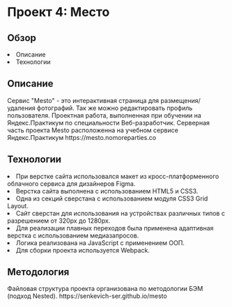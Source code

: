 <h1>Проект 4: Место</h1>

<h2>Обзор</h2>
<p>
  <li>Описание</li>
  <li>Технологии</li>
  
</p>
  
<h2>Описание</h2>
<p>
Сервис "Mesto" - это интерактивная страница для размещения/удаления фотографий.
Так же можно редактировать профиль пользователя.
Проектная работа, выполненная при обучении на Яндекс.Практикум по специальности Веб-разработчик.
Серверная часть проекта Mesto расположенна на учебном сервисе Яндекс.Практикум https://mesto.nomoreparties.co
 </p>
 <h2>Технологии</h2>
 <li>При верстке сайта использовался макет из кросс-платформенного 
облачного сервиса для дизайнеров Figma.</li>
 <li>Верстка сайта выполнена с использованием HTML5 и CSS3.</li>
 <li>Одна из секций сверстана с использованием модуля CSS3 Grid Layout.</li>
 <li>Сайт  сверстан для использования на устройствах различных типов
с разрешением от 320px до 1280px.</li>
 <li>Для реализации плавных переходов 
была применена адаптивная верстка с использованием медиазапросов.</li>
<li>Логика реализована на JavaScript с применением ООП.</li>
<li>Для сборки проекта используется Webpack.</li>

<h2>Методология</h2>
Файловая структура проекта организована по методологии БЭМ (подход Nested).
https://senkevich-ser.github.io/mesto
